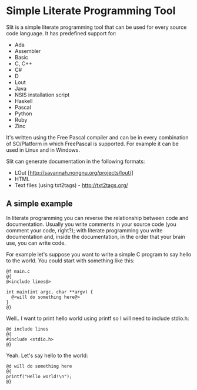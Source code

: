 Simple Literate Programming Tool
================================

Slit is a simple literate programming tool that can be used for every
source code language. It has predefined support for:

* Ada
* Assembler
* Basic
* C, C++
* C#
* D
* Lout
* Java
* NSIS installation script
* Haskell
* Pascal
* Python
* Ruby
* Zinc

It's written using the Free Pascal compiler and can be in every
combination of SO/Platform in which FreePascal is supported. For
example it can be used in Linux and in Windows.

Slit can generate documentation in the following formats:

* LOut [http://savannah.nongnu.org/projects/lout/]
* HTML
* Text files (using txt2tags) - http://txt2tags.org/

A simple example
----------------

In literate programming you can reverse the relationship between code
and documentation. Usually you write comments in your source code (you
comment your code, right?); with literate programming you write
documentation and, inside the documentation, in the order that your
brain use, you can write code.

For example let's suppose you want to write a simple C program to say
hello to the world. You could start with something like this:

    @f main.c
    @{
    @<include lines@>
    
    int main(int argc, char **argv) {
      @<will do something here@>
    }
    @}

Well.. I want to print hello world using printf so I will need to
include stdio.h:

    @d include lines
    @{
    #include <stdio.h>
    @}
    
Yeah. Let's say hello to the world:

    @d will do something here
    @{
    printf("Hello world!\n");
    @}
    

